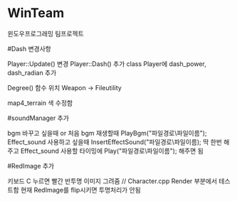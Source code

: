 # WinTeam
윈도우프로그래밍 팀프로젝트

#Dash 변경사항

Player::Update() 변경
Player::Dash() 추가
class Player에 dash_power, dash_radian 추가

Degree() 함수 위치 Weapon -> Fileutility

map4_terrain 색 수정함

#soundManager 추가

bgm 바꾸고 싶을때 or 처음 bgm 재생할때 PlayBgm("파일경로\\파일이름");
Effect_sound 사용하고 싶을때 InsertEffectSound("파일경로\\파일이름); 딱 한번 해주고
Effect_sound 사용할 타이밍에 Play("파일경로\\파일이름"); 해주면 됨

#RedImage 추가

키보드 C 누르면 빨간 반투명 이미지 그려줌 // Character.cpp Render 부분에서 테스트함
현재 RedImage를 flip시키면 투명처리가 안됨
